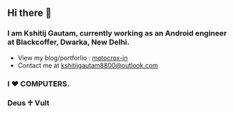 ## Hi there 👋

 ### I am Kshitij Gautam, currently working as an Android engineer at Blackcoffer, Dwarka, New Delhi.

- View my blog/portforlio : <a href="https://motocrox-in.blogspot.com"> motocrox-in </a>
- Contact me at <a href="mailto: kshitijgautam8800@outlook.com"> kshitijgautam8800@outlook.com </a>   

### I ♥ COMPUTERS. 
### Deus ♱ Vult
